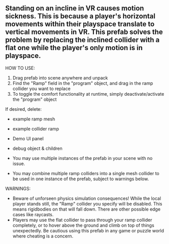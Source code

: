 Standing on an incline in VR causes motion sickness. This is because a player's horizontal movements within their playspace translate to vertical movements in VR. This prefab solves the problem by replacing the inclined collider with a flat one while the player's only motion is in playspace.
---

HOW TO USE:
1. Drag prefab into scene anywhere and unpack
2. Find the "Ramp" field in the "program" object, and drag in the ramp collider you want to replace
3. To toggle the comfort functionality at runtime, simply deactivate/activate the "program" object

If desired, delete:
- example ramp mesh
- example collider ramp
- Demo UI panel
- debug object & children

- You may use multiple instances of the prefab in your scene with no issue.
- You may combine multiple ramp colliders into a single mesh collider to be used in one instance of the prefab, subject to warnings below.

WARNINGS:
- Beware of unforseen physics simulation consequences! While the local player stands still, the "Ramp" collider you specify will be disabled. This means rigidbodies on that will fall down. There are other possible edge cases like raycasts.
- Players may use the flat collider to pass through your ramp collider completely, or to hover above the ground and climb on top of things unexpectedly. Be cautious using this prefab in any game or puzzle world where cheating is a concern.